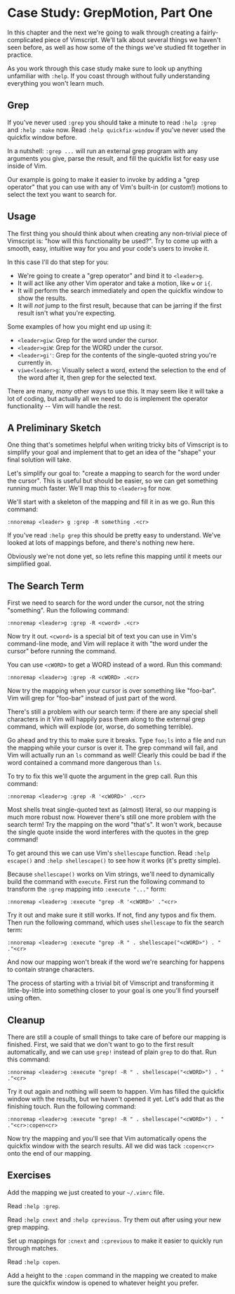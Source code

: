 Case Study: GrepMotion, Part One
================================

In this chapter and the next we're going to walk through creating
a fairly-complicated piece of Vimscript.  We'll talk about several things we
haven't seen before, as well as how some of the things we've studied fit
together in practice.

As you work through this case study make sure to look up anything unfamiliar
with `:help`.  If you coast through without fully understanding everything you
won't learn much.

Grep
----

If you've never used `:grep` you should take a minute to read `:help :grep` and
`:help :make` now.  Read `:help quickfix-window` if you've never used the
quickfix window before.

In a nutshell: `:grep ...` will run an external grep program with any arguments
you give, parse the result, and fill the quickfix list for easy use inside of
Vim.

Our example is going to make it easier to invoke by adding a "grep operator"
that you can use with any of Vim's built-in (or custom!) motions to select the
text you want to search for.

Usage
-----

The first thing you should think about when creating any non-trivial piece of
Vimscript is: "how will this functionality be used?".  Try to come up with
a smooth, easy, intuitive way for you and your code's users to invoke it.

In this case I'll do that step for you:

* We're going to create a "grep operator" and bind it to `<leader>g`. 
* It will act like any other Vim operator and take a motion, like `w` or `i{`. 
* It will perform the search immediately and open the quickfix window to show
  the results.
* It will *not* jump to the first result, because that can be jarring if the
  first result isn't what you're expecting.

Some examples of how you might end up using it:

* `<leader>giw`: Grep for the word under the cursor.
* `<leader>giW`: Grep for the WORD under the cursor.
* `<leader>gi'`: Grep for the contents of the single-quoted string you're
  currently in.
* `viwe<leader>g`: Visually select a word, extend the selection to the end of
  the word after it, then grep for the selected text.

There are many, *many* other ways to use this.  It may seem like it will take
a lot of coding, but actually all we need to do is implement the operator
functionality -- Vim will handle the rest.

A Preliminary Sketch
--------------------

One thing that's sometimes helpful when writing tricky bits of Vimscript is to
simplify your goal and implement that to get an idea of the "shape" your final
solution will take.

Let's simplify our goal to: "create a mapping to search for the word under the
cursor".  This is useful but should be easier, so we can get something running
much faster.  We'll map this to `<leader>g` for now.

We'll start with a skeleton of the mapping and fill it in as we go.  Run this
command:

    :nnoremap <leader> g :grep -R something .<cr>

If you've read `:help grep` this should be pretty easy to understand.  We've
looked at lots of mappings before, and there's nothing new here.

Obviously we're not done yet, so lets refine this mapping until it meets our
simplified goal.

The Search Term
---------------

First we need to search for the word under the cursor, not the string
"something".  Run the following command:

    :nnoremap <leader>g :grep -R <cword> .<cr>

Now try it out.  `<cword>` is a special bit of text you can use in Vim's
command-line mode, and Vim will replace it with "the word under the cursor"
before running the command.

You can use `<cWORD>` to get a WORD instead of a word.  Run this command:

    :nnoremap <leader>g :grep -R <cWORD> .<cr>

Now try the mapping when your cursor is over something like "foo-bar".  Vim will
grep for "foo-bar" instead of just part of the word.

There's still a problem with our search term: if there are any special shell
characters in it Vim will happily pass them along to the external grep command,
which will explode (or, worse, do something terrible).

Go ahead and try this to make sure it breaks.  Type `foo;ls` into a file and run
the mapping while your cursor is over it.  The grep command will fail, and Vim
will actually run an `ls` command as well!  Clearly this could be bad if the
word contained a command more dangerous than `ls`.

To try to fix this we'll quote the argument in the grep call.  Run this command:

    :nnoremap <leader>g :grep -R '<cWORD>' .<cr>

Most shells treat single-quoted text as (almost) literal, so our mapping is much
more robust now.  However there's still one more problem with the search term!
Try the mapping on the word "that's".  It won't work, because the single quote
inside the word interferes with the quotes in the grep command!

To get around this we can use Vim's `shellescape` function.  Read `:help
escape()` and `:help shellescape()` to see how it works (it's pretty simple).

Because `shellescape()` works on Vim strings, we'll need to dynamically build
the command with `execute`.  First run the following command to transform the
`:grep` mapping into `:execute "..."` form:

    :nnoremap <leader>g :execute "grep -R '<cWORD>' ."<cr>

Try it out and make sure it still works.  If not, find any typos and fix them.
Then run the following command, which uses `shellescape` to fix the search term:

    :nnoremap <leader>g :execute "grep -R " . shellescape("<cWORD>") . " ."<cr>

And now our mapping won't break if the word we're searching for happens to
contain strange characters.

The process of starting with a trivial bit of Vimscript and transforming it
little-by-little into something closer to your goal is one you'll find yourself
using often.

Cleanup
-------

There are still a couple of small things to take care of before our mapping is
finished.  First, we said that we don't want to go to the first result
automatically, and we can use `grep!` instead of plain `grep` to do that.  Run
this command:

    :nnoremap <leader>g :execute "grep! -R " . shellescape("<cWORD>") . " ."<cr>

Try it out again and nothing will seem to happen.  Vim has filled the quickfix
window with the results, but we haven't opened it yet.  Let's add that as the
finishing touch.  Run the following command:

    :nnoremap <leader>g :execute "grep! -R " . shellescape("<cWORD>") . " ."<cr>:copen<cr>

Now try the mapping and you'll see that Vim automatically opens the quickfix
window with the search results.  All we did was tack `:copen<cr>` onto the end
of our mapping.

Exercises
---------

Add the mapping we just created to your `~/.vimrc` file.

Read `:help :grep`.

Read `:help cnext` and `:help cprevious`.  Try them out after using your new
grep mapping.

Set up mappings for `:cnext` and `:cprevious` to make it easier to quickly run
through matches.

Read `:help copen`.

Add a height to the `:copen` command in the mapping we created to make sure the
quickfix window is opened to whatever height you prefer.
